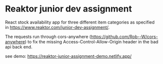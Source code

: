 # Reaktor junior dev assignment

React stock availability app for three different item categories as specified in https://www.reaktor.com/junior-dev-assignment/. 

The requests run through cors-anywhere (https://github.com/Rob--W/cors-anywhere) to fix the missing Access-Control-Allow-Origin header in the bad api back end.

see demo: https://reaktor-junior-assignment-demo.netlify.app/
